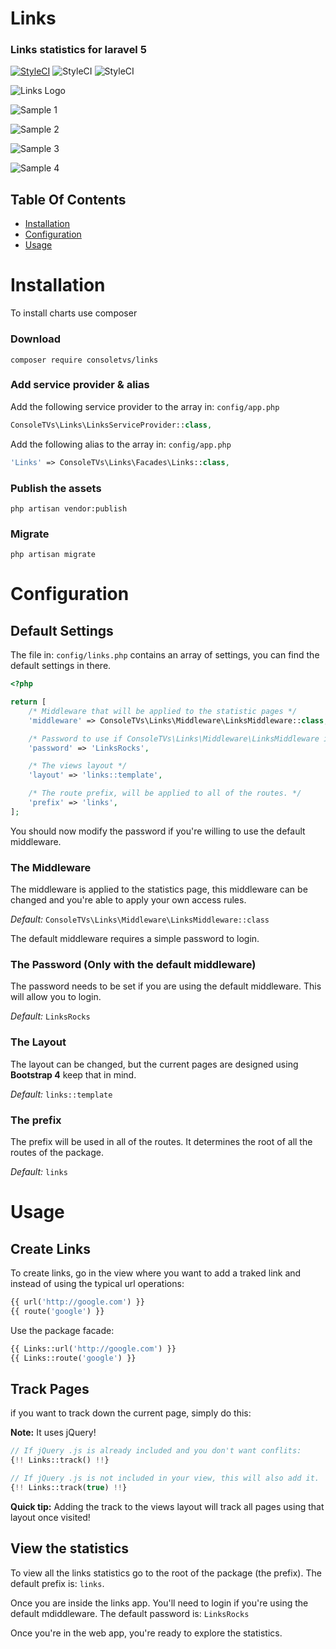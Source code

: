 # Links
### Links statistics for laravel 5

[![StyleCI](https://styleci.io/repos/72780598/shield?branch=master)](https://styleci.io/repos/72780598)
![StyleCI](https://img.shields.io/badge/Built_for-Laravel-green.svg?style=flat-square)
![StyleCI](https://img.shields.io/github/license/consoletvs/links.svg?style=flat-square)


![Links Logo](http://i.imgur.com/tWlribC.png)

![Sample 1](https://i.gyazo.com/7ec31509b21f392ff93b1b4339a001c9.png)

![Sample 2](https://i.gyazo.com/faa9a5b99a816d366348a6f85826602b.png)

![Sample 3](https://i.gyazo.com/51d0f03789670f7d31cc4cceead62ab5.png)

![Sample 4](https://i.gyazo.com/fbdc7fdc83ca27cf3818ad2c4479f893.png)

## Table Of Contents

-   [Installation](#installation)
-   [Configuration](#configuration)
-   [Usage](#usage)

# Installation

To install charts use composer

### Download

```
composer require consoletvs/links
```

### Add service provider & alias

Add the following service provider to the array in: ```config/app.php```

```php
ConsoleTVs\Links\LinksServiceProvider::class,
```

Add the following alias to the array in: ```config/app.php```

```php
'Links' => ConsoleTVs\Links\Facades\Links::class,
```
### Publish the assets

```
php artisan vendor:publish
```

### Migrate

```
php artisan migrate
```
# Configuration

## Default Settings

The file in: ```config/links.php``` contains an array of settings, you can find the default settings in there.

```php
<?php

return [
    /* Middleware that will be applied to the statistic pages */
    'middleware' => ConsoleTVs\Links\Middleware\LinksMiddleware::class,

    /* Password to use if ConsoleTVs\Links\Middleware\LinksMiddleware is beeing used */
    'password' => 'LinksRocks',

    /* The views layout */
    'layout' => 'links::template',

    /* The route prefix, will be applied to all of the routes. */
    'prefix' => 'links',
];
```

You should now modify the password if you're willing to use the default middleware.


### The Middleware

The middleware is applied to the statistics page, this middleware can be changed and you're able to apply your own access rules.

*Default:* ```ConsoleTVs\Links\Middleware\LinksMiddleware::class```

The default middleware requires a simple password to login.

### The Password (Only with the default middleware)

The password needs to be set if you are using the default middleware. This will allow you to login.

*Default:* ```LinksRocks```

### The Layout

The layout can be changed, but the current pages are designed using **Bootstrap 4** keep that in mind.

*Default:* ```links::template```

### The prefix

The prefix will be used in all of the routes. It determines the root of all the routes of the package.

*Default:* ```links```

# Usage

## Create Links

To create links, go in the view where you want to add a traked link and instead of using the typical url operations:

```php
{{ url('http://google.com') }}
{{ route('google') }}
```

Use the package facade:

```php
{{ Links::url('http://google.com') }}
{{ Links::route('google') }}
```

## Track Pages

if you want to track down the current page, simply do this:

**Note:** It uses jQuery!

```php
// If jQuery .js is already included and you don't want conflits:
{!! Links::track() !!}

// If jQuery .js is not included in your view, this will also add it.
{!! Links::track(true) !!}
```

**Quick tip:** Adding the track to the views layout will track all pages using that layout once visited!

## View the statistics

To view all the links statistics go to the root of the package (the prefix).
The default prefix is: ```links```.

Once you are inside the links app. You'll need to login if you're using the default mdiddleware.
The default password is: ```LinksRocks```

Once you're in the web app, you're ready to explore the statistics.
